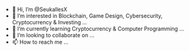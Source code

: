 - 👋 Hi, I’m @SeukallesX
- 👀 I’m interested in Blockchain, Game Design, Cybersecurity, Cryptocurrency & Investing ...
- 🌱 I’m currently learning Cryptocurrency & Computer Programming ...
- 💞️ I’m looking to collaborate on ...
- 📫 How to reach me ...

<!---
SeukallesX/SeukallesX is a ✨ special ✨ repository because its `README.md` (this file) appears on your GitHub profile.
You can click the Preview link to take a look at your changes.
--->
